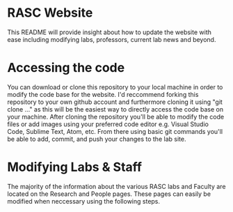# RASC Website
This README will provide insight about how to update the website with ease including modifying labs, professors, current lab news and beyond.

# Accessing the code
You can download or clone this repository to your local machine in order to modify the code base for the website. I'd reccommend forking this repository to your own github account and furthermore cloning it using "git clone ..." as this will be the easiest way to directly access the code base on your machine. After cloning the repository you'll be able to modify the code files or add images using your preferred code editor e.g. Visual Studio Code, Sublime Text, Atom, etc. From there using basic git commands you'll be able to add, commit, and push your changes to the lab site.

# Modifying Labs & Staff
The majority of the information about the various RASC labs and Faculty are located on the Research and People pages. These pages can easily be modified when neccessary using the following steps.
